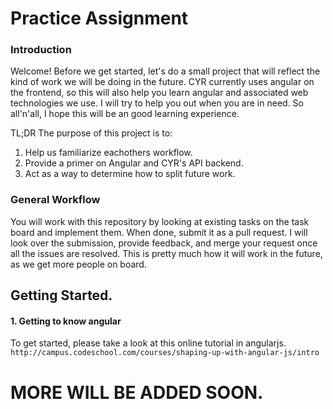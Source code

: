 # Practice Assignment

### Introduction

Welcome! Before we get started, let's do a small project that will reflect the kind of work we 
will be doing in the future.  CYR currently uses angular on the frontend, so this will also help
you learn angular and associated web technologies we use.  I will try to help you out when you are
in need.  So all'n'all, I hope this will be an good learning experience.

TL;DR The purpose of this project is to:
1. Help us familiarize eachothers workflow.
2. Provide a primer on Angular and CYR's API backend.
3. Act as a way to determine how to split future work.

### General Workflow
You will work with this repository by looking at existing tasks on the task board and 
implement them.  When done, submit it as a pull request.  I will look over the submission, provide
feedback, and merge your request once all the issues are resolved.  This is pretty much how it will 
work in the future, as we get more people on board.

## Getting Started.

#### 1. Getting to know angular

To get started, please take a look at this online tutorial in angularjs.
`http://campus.codeschool.com/courses/shaping-up-with-angular-js/intro`

# MORE WILL BE ADDED SOON.


